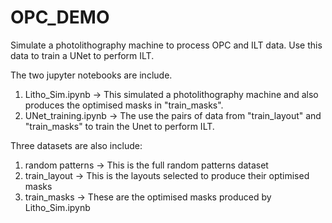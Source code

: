 # OPC_DEMO
Simulate a photolithography machine to process OPC and ILT data. Use this data to train a UNet to perform ILT. 

The two jupyter notebooks are include.

1) Litho_Sim.ipynb -> This simulated a photolithography machine and also produces the optimised masks in "train_masks".
2) UNet_training.ipynb -> The use the pairs of data from "train_layout" and "train_masks" to train the Unet to perform ILT.

Three datasets are also include:

1) random patterns -> This is the full random patterns dataset
2) train_layout -> This is the layouts selected to produce their optimised masks
3) train_masks -> These are the optimised masks produced by Litho_Sim.ipynb



